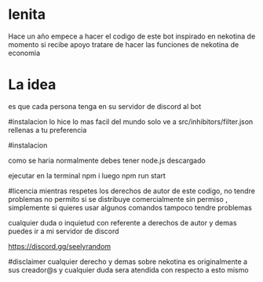 # lenita
Hace un año empece a hacer el codigo de este bot inspirado en nekotina de momento si recibe apoyo tratare de hacer las funciones de nekotina de economia

# La idea 
es que cada persona tenga en su servidor de discord al bot

#instalacion
lo hice lo mas facil del mundo solo ve a 
src/inhibitors/filter.json
rellenas a tu preferencia

#instalacion

como se haria normalmente
debes tener node.js descargado

ejecutar en la terminal
npm i 
luego 
npm run start

#licencia
mientras respetes los derechos de autor de este codigo, no tendre problemas
no permito si se distribuye comercialmente sin permiso , simplemente si quieres usar algunos comandos tampoco tendre problemas

cualquier duda o inquietud con referente a derechos de autor y demas puedes ir a mi servidor de discord

https://discord.gg/seelyrandom


#disclaimer
cualquier derecho y demas sobre nekotina es originalmente a sus creador@s y cualquier duda sera atendida con respecto a esto mismo 
